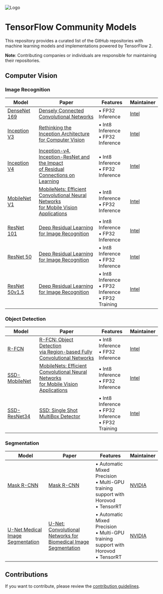 ![Logo](https://storage.googleapis.com/model_garden_artifacts/TF_Model_Garden.png)

# TensorFlow Community Models

This repository provides a curated list of the GitHub repositories with machine learning models and implementations powered by TensorFlow 2.

**Note**: Contributing companies or individuals are responsible for maintaining their repositories.

## Computer Vision

### Image Recognition

| Model | Paper | Features | Maintainer |
|-------|-------|----------|------------|
| [DenseNet 169](https://github.com/IntelAI/models/tree/master/benchmarks/image_recognition/tensorflow/densenet169) | [Densely Connected Convolutional Networks](https://arxiv.org/pdf/1608.06993) | • FP32 Inference | [Intel](https://github.com/IntelAI) |
| [Inception V3](https://github.com/IntelAI/models/tree/master/benchmarks/image_recognition/tensorflow/inceptionv3) | [Rethinking the Inception Architecture<br/>for Computer Vision](https://arxiv.org/pdf/1512.00567.pdf) | • Int8 Inference<br/>• FP32 Inference | [Intel](https://github.com/IntelAI) |
| [Inception V4](https://github.com/IntelAI/models/tree/master/benchmarks/image_recognition/tensorflow/inceptionv4) | [Inception-v4, Inception-ResNet and the Impact<br/>of Residual Connections on Learning](https://arxiv.org/pdf/1602.07261) | • Int8 Inference<br/>• FP32 Inference | [Intel](https://github.com/IntelAI) |
| [MobileNet V1](https://github.com/IntelAI/models/tree/master/benchmarks/image_recognition/tensorflow/mobilenet_v1) | [MobileNets: Efficient Convolutional Neural Networks<br/>for Mobile Vision Applications](https://arxiv.org/pdf/1704.04861) | • Int8 Inference<br/>• FP32 Inference | [Intel](https://github.com/IntelAI) |
| [ResNet 101](https://github.com/IntelAI/models/tree/master/benchmarks/image_recognition/tensorflow/resnet101) | [Deep Residual Learning for Image Recognition](https://arxiv.org/pdf/1512.03385) | • Int8 Inference<br/>• FP32 Inference | [Intel](https://github.com/IntelAI) |
| [ResNet 50](https://github.com/IntelAI/models/tree/master/benchmarks/image_recognition/tensorflow/resnet50) | [Deep Residual Learning for Image Recognition](https://arxiv.org/pdf/1512.03385) | • Int8 Inference<br/>• FP32 Inference | [Intel](https://github.com/IntelAI) |
| [ResNet 50v1.5](https://github.com/IntelAI/models/tree/master/benchmarks/image_recognition/tensorflow/resnet50v1_5) | [Deep Residual Learning for Image Recognition](https://arxiv.org/pdf/1512.03385) | • Int8 Inference<br/>• FP32 Inference<br/>• FP32 Training | [Intel](https://github.com/IntelAI) |

### Object Detection

| Model | Paper | Features | Maintainer |
|-------|-------|----------|------------|
| [R-FCN](https://github.com/IntelAI/models/tree/master/benchmarks/object_detection/tensorflow/rfcn) | [R-FCN: Object Detection<br/>via Region-based Fully Convolutional Networks](https://arxiv.org/pdf/1605.06409) | • Int8 Inference<br/>• FP32 Inference | [Intel](https://github.com/IntelAI) |
| [SSD-MobileNet](https://github.com/IntelAI/models/tree/master/benchmarks/object_detection/tensorflow/ssd-mobilenet) | [MobileNets: Efficient Convolutional Neural Networks<br/>for Mobile Vision Applications](https://arxiv.org/pdf/1704.04861) | • Int8 Inference<br/>• FP32 Inference | [Intel](https://github.com/IntelAI) |
| [SSD-ResNet34](https://github.com/IntelAI/models/tree/master/benchmarks/object_detection/tensorflow/ssd-resnet34) | [SSD: Single Shot MultiBox Detector](https://arxiv.org/pdf/1512.02325) | • Int8 Inference<br/>• FP32 Inference<br/>• FP32 Training | [Intel](https://github.com/IntelAI) |

### Segmentation

| Model | Paper | Features | Maintainer |
|-------|-------|----------|------------|
| [Mask R-CNN](https://github.com/NVIDIA/DeepLearningExamples/tree/master/TensorFlow2/Segmentation/MaskRCNN) | [Mask R-CNN](https://arxiv.org/abs/1703.06870) | • Automatic Mixed Precision<br/>• Multi-GPU training support with Horovod<br/>• TensorRT | [NVIDIA](https://github.com/NVIDIA) |
| [U-Net Medical Image Segmentation](https://github.com/NVIDIA/DeepLearningExamples/tree/master/TensorFlow2/Segmentation/UNet_Medical) | [U-Net: Convolutional Networks for Biomedical Image Segmentation](https://arxiv.org/abs/1505.04597) | • Automatic Mixed Precision<br/>• Multi-GPU training support with Horovod<br/>• TensorRT | [NVIDIA](https://github.com/NVIDIA) |

## Contributions

If you want to contribute, please review the [contribution guidelines](https://github.com/tensorflow/models/wiki/How-to-contribute).
